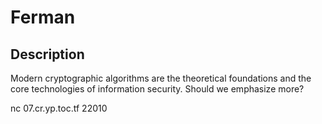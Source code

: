 # Ferman

## Description
Modern cryptographic algorithms are the theoretical foundations and the core technologies of information security. Should we emphasize more?

nc 07.cr.yp.toc.tf 22010

